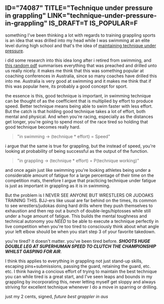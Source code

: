 ID="74087"
TITLE="Technique under pressure in grappling"
LINK="technique-under-pressure-in-grappling"
IS_DRAFT=T
IS_POPULAR=F
----------

something I've been thinking a lot with regards to training grappling sports is an idea that was drilled into my head while I was swimming at an elite level during high school and that's the idea of <u>maintaining technique under pressure</u>.

i did some research into this idea long after i retired from swimming, and <a href="https://memberdesq.sportstg.com/assets/console/customitem/attachments/thetufprincipletechniqueunderfatigue.pdf">this random pdf</a> summarises everything that was preached and drilled unto us really nicely. it makes me think that this was something popular at coaching conferences in Australia, since so many coaches have drilled this into me. Australia is very good at swimming and it makes me think that if this was popular here, its probably a good concept for sport. 

the essence is this, good technique is important, in swimming technique can be thought of as the coefficient that is multiplied by effort to produce speed. Better technique means being able to swim faster with less effort. But the catch is that holding good technique takes a lot of effort, both mental and physical. And when you're racing, especially as the distances get longer, you're going to spend most of the race tired so holding that good technique becomes really hard.

> "in swimming -> (technique * effort) = Speed"

i argue that the same is true for grappling, but the instead of speed, you're looking at probability of being successful as the output of the function.

> "in grappling  -> (technique * effort) = P(technique working)"

and once again just like swimming you're looking athletes being under a considerable amount of fatigue for a large percentage of their time on the competition mats, therefore I argue that practicing technique under fatigue is just as important in grappling as it is in swimming.

But the problem is I NEVER SEE ANYONE BUT WRESTLERS OR JUDOAKS TRAINING THIS. BJJ-ers like usual are far behind on the times, its common to see wrestlers/judokas doing hard drills where they push themselves to exhaustion and then rep out a bunch of double-legs/hiptosses while still under a huge amount of fatigue. This builds the mental toughness and technical autonomy you *NEED* to be able to execute a technique perfectly in live competition when you're too tired to consciously think about what angle your left elbow should be when you start step 3 of your favorite takedown. 

you're tired? it doesn't matter. you've been tired before. ***SHOOTS HUGE DOUBLE LEG AT SUPERHUMAN SPEED TO CLUTCH THE CHAMPIONSHIP WHILST GASPING FOR AIR***.

I think this applies to everything in grappling not just stand-up skills, escaping pins+submissions, passing the guard, retaining the guard, etc. etc. I think having a concious effort of trying to maintain the best technique you can while tired is a great start, and I've seen leaps and bounds in my grappling by incorporating this, never letting myself get sloppy and always striving for excellent technique whenever I do a move in sparring or drilling.

just my 2 cents,
signed,
*future best grappler in aus*



